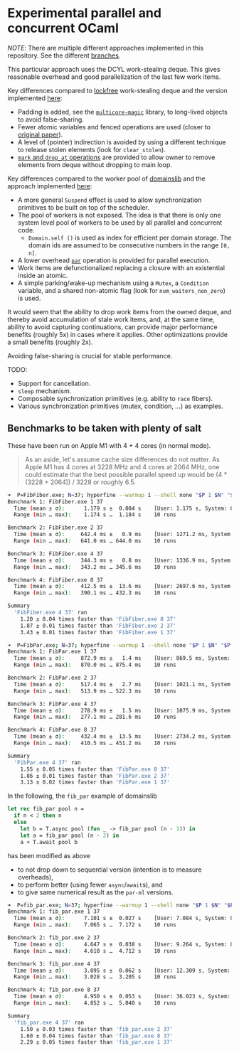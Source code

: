 # Experimental parallel and concurrent OCaml

_*NOTE*_: There are multiple different approaches implemented in this
repository. See the different
[branches](https://github.com/polytypic/par-ml/branches/all).

This particular approach uses the DCYL work-stealing deque. This gives
reasonable overhead and good parallelization of the last few work items.

Key differences compared to
[lockfree](https://github.com/ocaml-multicore/lockfree) work-stealing deque and
the version implemented [here](src/main/DCYL.ml):

- Padding is added, see the
  [`multicore-magic`](https://github.com/polytypic/multicore-magic) library, to
  long-lived objects to avoid false-sharing.
- Fewer atomic variables and fenced operations are used (closer to
  [original paper](https://www.semanticscholar.org/paper/Dynamic-circular-work-stealing-deque-Chase-Lev/f856a996e7aec0ea6db55e9247a00a01cb695090)).
- A level of (pointer) indirection is avoided by using a different technique to
  release stolen elements (look for `clear_stolen`).
- [`mark` and `drop_at` operations](src/main/DCYL.mli) are provided to allow
  owner to remove elements from deque without dropping to main loop.

Key differences compared to the worker pool of
[domainslib](https://github.com/ocaml-multicore/domainslib) and the approach
implemented [here](src/main/Par.ml):

- A more general `Suspend` effect is used to allow synchronization primitives to
  be built on top of the scheduler.
- The pool of workers is not exposed. The idea is that there is only one system
  level pool of workers to be used by all parallel and concurrent code.
  - `Domain.self ()` is used as index for efficient per domain storage. The
    domain ids are assumed to be consecutive numbers in the range `[0, n[`.
- A lower overhead [`par`](src/main/Par.mli) operation is provided for parallel
  execution.
- Work items are defunctionalized replacing a closure with an existential inside
  an atomic.
- A simple parking/wake-up mechanism using a `Mutex`, a `Condition` variable,
  and a shared non-atomic flag (look for `num_waiters_non_zero`) is used.

It would seem that the ability to drop work items from the owned deque, and
thereby avoid accumulation of stale work items, and, at the same time, ability
to avoid capturing continuations, can provide major performance benefits
(roughly 5x) in cases where it applies. Other optimizations provide a small
benefits (roughly 2x).

Avoiding false-sharing is crucial for stable performance.

TODO:

- Support for cancellation.
- `sleep` mechanism.
- Composable synchronization primitives (e.g. ability to `race` fibers).
- Various synchronization primitives (mutex, condition, ...) as examples.

## Benchmarks to be taken with plenty of salt

These have been run on Apple M1 with 4 + 4 cores (in normal mode).

> As an aside, let's assume cache size differences do not matter. As Apple M1
> has 4 cores at 3228 MHz and 4 cores at 2064 MHz, one could estimate that the
> best possible parallel speed up would be (4 \* (3228 + 2064)) / 3228 or
> roughly 6.5.

```sh
➜  P=FibFiber.exe; N=37; hyperfine --warmup 1 --shell none "$P 1 $N" "$P 2 $N" "$P 4 $N" "$P 8 $N"
Benchmark 1: FibFiber.exe 1 37
  Time (mean ± σ):      1.179 s ±  0.004 s    [User: 1.175 s, System: 0.004 s]
  Range (min … max):    1.174 s …  1.184 s    10 runs

Benchmark 2: FibFiber.exe 2 37
  Time (mean ± σ):     642.4 ms ±   0.9 ms    [User: 1271.2 ms, System: 3.9 ms]
  Range (min … max):   641.0 ms … 644.0 ms    10 runs

Benchmark 3: FibFiber.exe 4 37
  Time (mean ± σ):     344.3 ms ±   0.8 ms    [User: 1336.9 ms, System: 7.5 ms]
  Range (min … max):   343.2 ms … 345.6 ms    10 runs

Benchmark 4: FibFiber.exe 8 37
  Time (mean ± σ):     412.5 ms ±  13.6 ms    [User: 2697.6 ms, System: 85.2 ms]
  Range (min … max):   390.1 ms … 432.3 ms    10 runs

Summary
  'FibFiber.exe 4 37' ran
    1.20 ± 0.04 times faster than 'FibFiber.exe 8 37'
    1.87 ± 0.01 times faster than 'FibFiber.exe 2 37'
    3.43 ± 0.01 times faster than 'FibFiber.exe 1 37'
```

```sh
➜  P=FibPar.exe; N=37; hyperfine --warmup 1 --shell none "$P 1 $N" "$P 2 $N" "$P 4 $N" "$P 8 $N"
Benchmark 1: FibPar.exe 1 37
  Time (mean ± σ):     872.9 ms ±   1.4 ms    [User: 869.5 ms, System: 2.8 ms]
  Range (min … max):   870.0 ms … 875.4 ms    10 runs

Benchmark 2: FibPar.exe 2 37
  Time (mean ± σ):     517.4 ms ±   2.7 ms    [User: 1021.1 ms, System: 4.0 ms]
  Range (min … max):   513.9 ms … 522.3 ms    10 runs

Benchmark 3: FibPar.exe 4 37
  Time (mean ± σ):     278.9 ms ±   1.5 ms    [User: 1075.9 ms, System: 7.4 ms]
  Range (min … max):   277.1 ms … 281.6 ms    10 runs

Benchmark 4: FibPar.exe 8 37
  Time (mean ± σ):     432.4 ms ±  13.5 ms    [User: 2734.2 ms, System: 91.0 ms]
  Range (min … max):   410.5 ms … 451.2 ms    10 runs

Summary
  'FibPar.exe 4 37' ran
    1.55 ± 0.05 times faster than 'FibPar.exe 8 37'
    1.86 ± 0.01 times faster than 'FibPar.exe 2 37'
    3.13 ± 0.02 times faster than 'FibPar.exe 1 37'
```

In the following, the `fib_par` example of domainslib

```ocaml
let rec fib_par pool n =
  if n < 2 then n
  else
    let b = T.async pool (fun _ -> fib_par pool (n - 1)) in
    let a = fib_par pool (n - 2) in
    a + T.await pool b
```

has been modified as above

- to not drop down to sequential version (intention is to measure overheads),
- to perform better (using fewer `async`/`await`s), and
- to give same numerical result as the `par-ml` versions.

```sh
➜  P=fib_par.exe; N=37; hyperfine --warmup 1 --shell none "$P 1 $N" "$P 2 $N" "$P 4 $N" "$P 8 $N"
Benchmark 1: fib_par.exe 1 37
  Time (mean ± σ):      7.101 s ±  0.027 s    [User: 7.084 s, System: 0.017 s]
  Range (min … max):    7.065 s …  7.172 s    10 runs

Benchmark 2: fib_par.exe 2 37
  Time (mean ± σ):      4.647 s ±  0.038 s    [User: 9.264 s, System: 0.016 s]
  Range (min … max):    4.610 s …  4.712 s    10 runs

Benchmark 3: fib_par.exe 4 37
  Time (mean ± σ):      3.095 s ±  0.062 s    [User: 12.309 s, System: 0.018 s]
  Range (min … max):    3.028 s …  3.205 s    10 runs

Benchmark 4: fib_par.exe 8 37
  Time (mean ± σ):      4.950 s ±  0.053 s    [User: 36.023 s, System: 0.269 s]
  Range (min … max):    4.852 s …  5.040 s    10 runs

Summary
  'fib_par.exe 4 37' ran
    1.50 ± 0.03 times faster than 'fib_par.exe 2 37'
    1.60 ± 0.04 times faster than 'fib_par.exe 8 37'
    2.29 ± 0.05 times faster than 'fib_par.exe 1 37'
```

